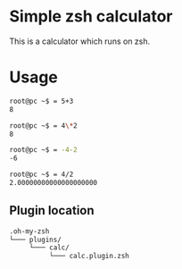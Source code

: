 Simple zsh calculator
======================
This is a calculator which runs on zsh.


Usage
======================
```bash
root@pc ~$ = 5+3                                                                                                                                                                                   
8

root@pc ~$ = 4\*2
8

root@pc ~$ = -4-2
-6

root@pc ~$ = 4/2
2.00000000000000000000
```

## Plugin location 

```bash
.oh-my-zsh
└─── plugins/
     └─── calc/
          └─── calc.plugin.zsh
```
